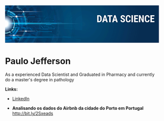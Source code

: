 <p align="center">
  <img src="banner.png" >
</p>

# Paulo Jefferson

As a experienced Data Scientist and Graduated in Pharmacy and currently do a master's degree in pathology

**Links:**
* [LinkedIn](https://www.linkedin.com/in/paulo-jefferson-2bba01119/)


* **Analisando os dados do Airbnb da cidade do Porto em Portugal** http://bit.ly/2Sxeads

